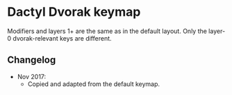# Dactyl Dvorak keymap

Modifiers and layers 1+ are the same as in the default layout.
Only the layer-0 dvorak-relevant keys are different.

## Changelog

* Nov 2017:
  * Copied and adapted from the default keymap.
